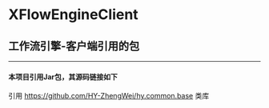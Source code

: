 # XFlowEngineClient

工作流引擎-客户端引用的包
------




---
#### 本项目引用Jar包，其源码链接如下
引用 https://github.com/HY-ZhengWei/hy.common.base 类库
